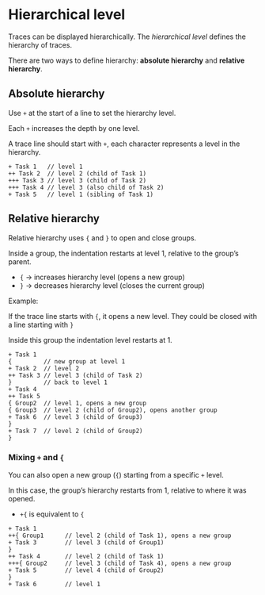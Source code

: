 # Hierarchical level

Traces can be displayed hierarchically.
The *hierarchical level* defines the hierarchy of traces.

There are two ways to define hierarchy: **absolute hierarchy** and **relative hierarchy**.

## Absolute hierarchy

Use `+` at the start of a line to set the hierarchy level.

Each `+` increases the depth by one level.

A trace line should start with `+`, each character represents a level in the hierarchy.

```
+ Task 1   // level 1
++ Task 2  // level 2 (child of Task 1)
+++ Task 3 // level 3 (child of Task 2)
+++ Task 4 // level 3 (also child of Task 2)
+ Task 5   // level 1 (sibling of Task 1)
```

## Relative hierarchy

Relative hierarchy uses `{` and `}` to open and close groups.

Inside a group, the indentation restarts at level 1, relative to the group’s parent.

* `{` → increases hierarchy level (opens a new group)
* `}` → decreases hierarchy level (closes the current group)

Example:

If the trace line starts with `{`, it opens a new level.
They could be closed with a line starting with `}`

Inside this group the indentation level restarts at 1.

```
+ Task 1
{         // new group at level 1
+ Task 2  // level 2
++ Task 3 // level 3 (child of Task 2)
}         // back to level 1
+ Task 4
++ Task 5
{ Group2  // level 1, opens a new group
{ Group3  // level 2 (child of Group2), opens another group
+ Task 6  // level 3 (child of Group3)
}
+ Task 7  // level 2 (child of Group2)
}

```

### Mixing `+` and `{`

You can also open a new group (`{`) starting from a specific `+` level.

In this case, the group’s hierarchy restarts from 1, relative to where it was opened.

* `+{` is equivalent to `{`

```
+ Task 1
++{ Group1      // level 2 (child of Task 1), opens a new group
+ Task 3        // level 3 (child of Group1)
}
++ Task 4       // level 2 (child of Task 1)
+++{ Group2     // level 3 (child of Task 4), opens a new group
+ Task 5        // level 4 (child of Group2)
}
+ Task 6        // level 1

```
